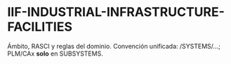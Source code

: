 # IIF-INDUSTRIAL-INFRASTRUCTURE-FACILITIES
Ámbito, RASCI y reglas del dominio. Convención unificada: /SYSTEMS/…; PLM/CAx **solo** en SUBSYSTEMS.
